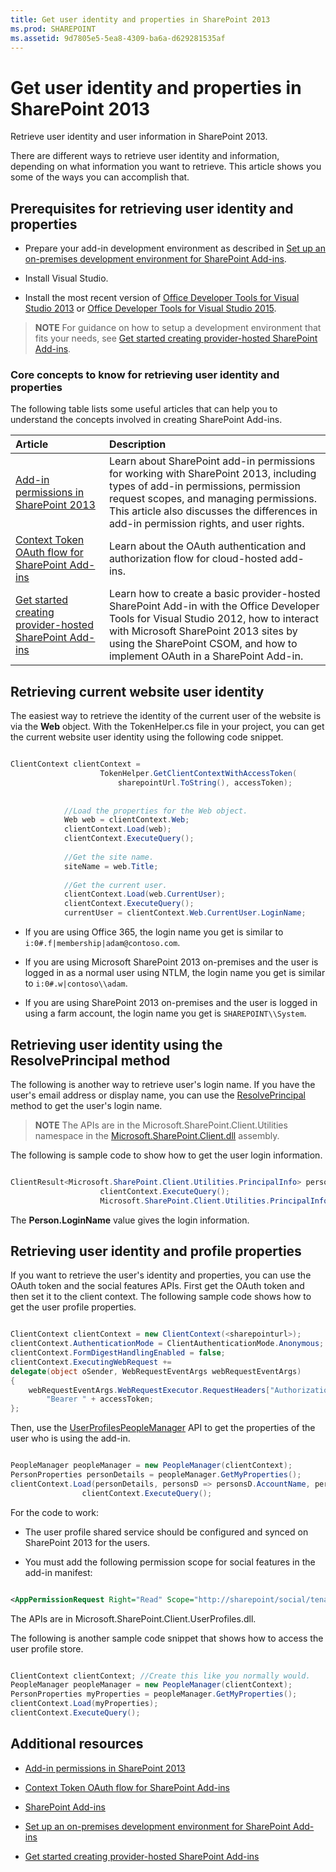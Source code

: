 ```yaml
---
title: Get user identity and properties in SharePoint 2013
ms.prod: SHAREPOINT
ms.assetid: 9d7805e5-5ea8-4309-ba6a-d629281535af
---
```



# Get user identity and properties in SharePoint 2013
Retrieve user identity and user information in SharePoint 2013.
 




There are different ways to retrieve user identity and information, depending on what information you want to retrieve. This article shows you some of the ways you can accomplish that.
## Prerequisites for retrieving user identity and properties
<a name="Prereq"> </a>


- Prepare your add-in development environment as described in  [Set up an on-premises development environment for SharePoint Add-ins](set-up-an-on-premises-development-environment-for-sharepoint-add-ins.md).


- Install Visual Studio.


- Install the most recent version of  [Office Developer Tools for Visual Studio 2013](http://aka.ms/OfficeDevToolsForVS2013) or [Office Developer Tools for Visual Studio 2015](http://aka.ms/OfficeDevToolsForVS2015).



> **NOTE**
> For guidance on how to setup a development environment that fits your needs, see  [Get started creating provider-hosted SharePoint Add-ins](get-started-creating-provider-hosted-sharepoint-add-ins.md). 





### Core concepts to know for retrieving user identity and properties

The following table lists some useful articles that can help you to understand the concepts involved in creating SharePoint Add-ins.





|**Article**|**Description**|
|:-----|:-----|
| [Add-in permissions in SharePoint 2013](add-in-permissions-in-sharepoint-2013.md) <br/> |Learn about SharePoint add-in permissions for working with SharePoint 2013, including types of add-in permissions, permission request scopes, and managing permissions. This article also discusses the differences in add-in permission rights, and user rights.  <br/> |
| [Context Token OAuth flow for SharePoint Add-ins](context-token-oauth-flow-for-sharepoint-add-ins.md) <br/> |Learn about the OAuth authentication and authorization flow for cloud-hosted add-ins.  <br/> |
| [Get started creating provider-hosted SharePoint Add-ins](get-started-creating-provider-hosted-sharepoint-add-ins.md) <br/> |Learn how to create a basic provider-hosted SharePoint Add-in with the Office Developer Tools for Visual Studio 2012, how to interact with Microsoft SharePoint 2013 sites by using the SharePoint CSOM, and how to implement OAuth in a SharePoint Add-in.  <br/> |
 

## Retrieving current website user identity
<a name="WebsiteUserID"> </a>

The easiest way to retrieve the identity of the current user of the website is via the **Web** object. With the TokenHelper.cs file in your project, you can get the current website user identity using the following code snippet.



```cs

ClientContext clientContext =
                    TokenHelper.GetClientContextWithAccessToken(
                        sharepointUrl.ToString(), accessToken);
 
 
            //Load the properties for the Web object.
            Web web = clientContext.Web;
            clientContext.Load(web);
            clientContext.ExecuteQuery();
 
            //Get the site name.
            siteName = web.Title;
 
            //Get the current user.
            clientContext.Load(web.CurrentUser);
            clientContext.ExecuteQuery();
            currentUser = clientContext.Web.CurrentUser.LoginName;
```


- If you are using Office 365, the login name you get is similar to  `i:0#.f|membership|adam@contoso.com`.


- If you are using Microsoft SharePoint 2013 on-premises and the user is logged in as a normal user using NTLM, the login name you get is similar to  `i:0#.w|contoso\\adam`.


- If you are using SharePoint 2013 on-premises and the user is logged in using a farm account, the login name you get is  `SHAREPOINT\\System`.



## Retrieving user identity using the ResolvePrincipal method
<a name="ResolvePrincipal"> </a>

The following is another way to retrieve user's login name. If you have the user's email address or display name, you can use the  [ResolvePrincipal](https://msdn.microsoft.com/library/Microsoft.SharePoint.Utilities.SPUtility.ResolvePrincipal.aspx) method to get the user's login name.




> **NOTE**
> The APIs are in the Microsoft.SharePoint.Client.Utilities namespace in the  [Microsoft.SharePoint.Client.dll](http://msdn.microsoft.com/en-us/library/microsoft.sharepoint.client.utilities.utility.resolveprincipal.aspx) assembly.




The following is sample code to show how to get the user login information.





```cs

ClientResult<Microsoft.SharePoint.Client.Utilities.PrincipalInfo> persons = Microsoft.SharePoint.Client.Utilities.Utility.ResolvePrincipal(clientContext, clientContext.Web, <email>, Microsoft.SharePoint.Client.Utilities.PrincipalType.User, Microsoft.SharePoint.Client.Utilities.PrincipalSource.All, null, true);
                    clientContext.ExecuteQuery();
                    Microsoft.SharePoint.Client.Utilities.PrincipalInfo person = persons.Value;
```

The **Person.LoginName** value gives the login information.




## Retrieving user identity and profile properties
<a name="Profile"> </a>

If you want to retrieve the user's identity and properties, you can use the OAuth token and the social features APIs. First get the OAuth token and then set it to the client context. The following sample code shows how to get the user profile properties.



```cs

ClientContext clientContext = new ClientContext(<sharepointurl>);
clientContext.AuthenticationMode = ClientAuthenticationMode.Anonymous;
clientContext.FormDigestHandlingEnabled = false;
clientContext.ExecutingWebRequest +=
delegate(object oSender, WebRequestEventArgs webRequestEventArgs)
{                  
    webRequestEventArgs.WebRequestExecutor.RequestHeaders["Authorization"] =
        "Bearer " + accessToken;
};
```

Then, use the  [UserProfilesPeopleManager](https://msdn.microsoft.com/library/Microsoft.SharePoint.Client.UserProfilesPeopleManager.aspx) API to get the properties of the user who is using the add-in.





```cs

PeopleManager peopleManager = new PeopleManager(clientContext);
PersonProperties personDetails = peopleManager.GetMyProperties();
clientContext.Load(personDetails, personsD => personsD.AccountName, personsD => personsD.Email,  personsD => personsD.DisplayName);
                clientContext.ExecuteQuery();
```

For the code to work:




- The user profile shared service should be configured and synced on SharePoint 2013 for the users.


- You must add the following permission scope for social features in the add-in manifest:

 ```XML

<AppPermissionRequest Right="Read" Scope="http://sharepoint/social/tenant" />

 ```

The APIs are in Microsoft.SharePoint.Client.UserProfiles.dll.



The following is another sample code snippet that shows how to access the user profile store.





```cs

ClientContext clientContext; //Create this like you normally would.           
PeopleManager peopleManager = new PeopleManager(clientContext);
PersonProperties myProperties = peopleManager.GetMyProperties();
clientContext.Load(myProperties);
clientContext.ExecuteQuery();
```


## Additional resources
<a name="AdditionalResources"> </a>


-  [Add-in permissions in SharePoint 2013](add-in-permissions-in-sharepoint-2013.md)


-  [Context Token OAuth flow for SharePoint Add-ins](context-token-oauth-flow-for-sharepoint-add-ins.md)


-  [SharePoint Add-ins](sharepoint-add-ins.md)


-  [Set up an on-premises development environment for SharePoint Add-ins](set-up-an-on-premises-development-environment-for-sharepoint-add-ins.md)


-  [Get started creating provider-hosted SharePoint Add-ins](get-started-creating-provider-hosted-sharepoint-add-ins.md)



